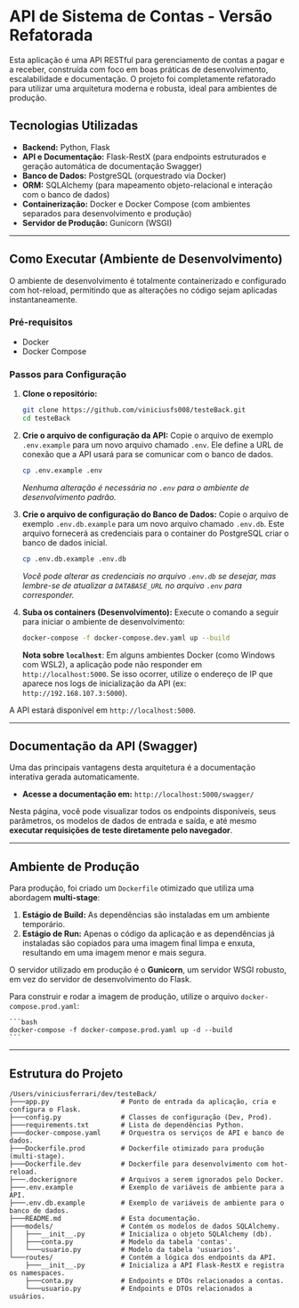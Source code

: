 # API de Sistema de Contas - Versão Refatorada

Esta aplicação é uma API RESTful para gerenciamento de contas a pagar e a receber, construída com foco em boas práticas de desenvolvimento, escalabilidade e documentação. O projeto foi completamente refatorado para utilizar uma arquitetura moderna e robusta, ideal para ambientes de produção.

## Tecnologias Utilizadas

- **Backend:** Python, Flask
- **API e Documentação:** Flask-RestX (para endpoints estruturados e geração automática de documentação Swagger)
- **Banco de Dados:** PostgreSQL (orquestrado via Docker)
- **ORM:** SQLAlchemy (para mapeamento objeto-relacional e interação com o banco de dados)
- **Containerização:** Docker e Docker Compose (com ambientes separados para desenvolvimento e produção)
- **Servidor de Produção:** Gunicorn (WSGI)

---

## Como Executar (Ambiente de Desenvolvimento)

O ambiente de desenvolvimento é totalmente containerizado e configurado com hot-reload, permitindo que as alterações no código sejam aplicadas instantaneamente.

### Pré-requisitos

- Docker
- Docker Compose

### Passos para Configuração

1.  **Clone o repositório:**
    ```bash
    git clone https://github.com/viniciusfs008/testeBack.git
    cd testeBack
    ```

2.  **Crie o arquivo de configuração da API:**
    Copie o arquivo de exemplo `.env.example` para um novo arquivo chamado `.env`. Ele define a URL de conexão que a API usará para se comunicar com o banco de dados.
    ```bash
    cp .env.example .env
    ```
    *Nenhuma alteração é necessária no `.env` para o ambiente de desenvolvimento padrão.*

3.  **Crie o arquivo de configuração do Banco de Dados:**
    Copie o arquivo de exemplo `.env.db.example` para um novo arquivo chamado `.env.db`. Este arquivo fornecerá as credenciais para o container do PostgreSQL criar o banco de dados inicial.
    ```bash
    cp .env.db.example .env.db
    ```
    *Você pode alterar as credenciais no arquivo `.env.db` se desejar, mas lembre-se de atualizar a `DATABASE_URL` no arquivo `.env` para corresponder.*

4.  **Suba os containers (Desenvolvimento):**
    Execute o comando a seguir para iniciar o ambiente de desenvolvimento:
    ```bash
    docker-compose -f docker-compose.dev.yaml up --build
    ```

    **Nota sobre `localhost`**: Em alguns ambientes Docker (como Windows com WSL2), a aplicação pode não responder em `http://localhost:5000`. Se isso ocorrer, utilize o endereço de IP que aparece nos logs de inicialização da API (ex: `http://192.168.107.3:5000`).

A API estará disponível em `http://localhost:5000`.

---

## Documentação da API (Swagger)

Uma das principais vantagens desta arquitetura é a documentação interativa gerada automaticamente.

- **Acesse a documentação em:** `http://localhost:5000/swagger/`

Nesta página, você pode visualizar todos os endpoints disponíveis, seus parâmetros, os modelos de dados de entrada e saída, e até mesmo **executar requisições de teste diretamente pelo navegador**.

---

## Ambiente de Produção

Para produção, foi criado um `Dockerfile` otimizado que utiliza uma abordagem **multi-stage**:

1.  **Estágio de Build:** As dependências são instaladas em um ambiente temporário.
2.  **Estágio de Run:** Apenas o código da aplicação e as dependências já instaladas são copiados para uma imagem final limpa e enxuta, resultando em uma imagem menor e mais segura.

O servidor utilizado em produção é o **Gunicorn**, um servidor WSGI robusto, em vez do servidor de desenvolvimento do Flask.

Para construir e rodar a imagem de produção, utilize o arquivo `docker-compose.prod.yaml`:

    ```bash
    docker-compose -f docker-compose.prod.yaml up -d --build
    ```

---

## Estrutura do Projeto

```
/Users/viniciusferrari/dev/testeBack/
├───app.py                  # Ponto de entrada da aplicação, cria e configura o Flask.
├───config.py               # Classes de configuração (Dev, Prod).
├───requirements.txt        # Lista de dependências Python.
├───docker-compose.yaml     # Orquestra os serviços de API e banco de dados.
├───Dockerfile.prod         # Dockerfile otimizado para produção (multi-stage).
├───Dockerfile.dev          # Dockerfile para desenvolvimento com hot-reload.
├───.dockerignore           # Arquivos a serem ignorados pelo Docker.
├───.env.example            # Exemplo de variáveis de ambiente para a API.
├───.env.db.example         # Exemplo de variáveis de ambiente para o banco de dados.
├───README.md               # Esta documentação.
├───models/                 # Contém os modelos de dados SQLAlchemy.
│   ├───__init__.py         # Inicializa o objeto SQLAlchemy (db).
│   ├───conta.py            # Modelo da tabela 'contas'.
│   └───usuario.py          # Modelo da tabela 'usuarios'.
└───routes/                 # Contém a lógica dos endpoints da API.
    ├───__init__.py         # Inicializa a API Flask-RestX e registra os namespaces.
    ├───conta.py            # Endpoints e DTOs relacionados a contas.
    └───usuario.py          # Endpoints e DTOs relacionados a usuários.
```